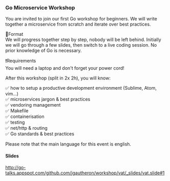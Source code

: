 ### Go Microservice Workshop

You are invited to join our first Go workshop for beginners.
We will write together a microservice from scratch and iterate over best practices. 

🔧Format  
We will progress together step by step, nobody will be left behind.
Initially we will go through a few slides, then switch to a live coding session.
No prior knowledge of Go is necessary.

❗Requirements  
You will need a laptop and don't forget your power cord!

After this workshop (split in 2x 2h), you will know:

✅ how to setup a productive development environment (Sublime, Atom, vim...)   
✅ microservices jargon & best practices  
✅ vendoring management  
✅ Makefile  
✅ containerisation  
✅ testing  
✅ net/http & routing   
✅ Go standards & best practices  

Please note that the main language for this event is english.

#### Slides

http://go-talks.appspot.com/github.com/jgautheron/workshop/vat/_slides/vat.slide#1
